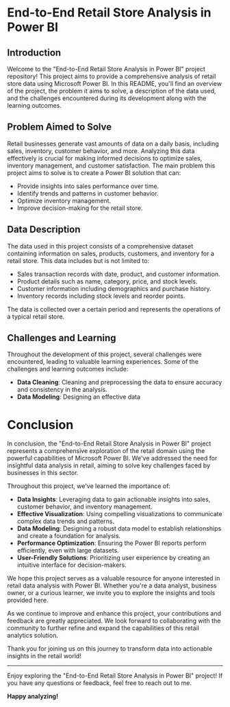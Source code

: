 # End-to-End Retail Store Analysis in Power BI

## Introduction

Welcome to the "End-to-End Retail Store Analysis in Power BI" project repository! This project aims to provide a comprehensive analysis of retail store data using Microsoft Power BI. In this README, you'll find an overview of the project, the problem it aims to solve, a description of the data used, and the challenges encountered during its development along with the learning outcomes.

## Problem Aimed to Solve

Retail businesses generate vast amounts of data on a daily basis, including sales, inventory, customer behavior, and more. Analyzing this data effectively is crucial for making informed decisions to optimize sales, inventory management, and customer satisfaction. The main problem this project aims to solve is to create a Power BI solution that can:

- Provide insights into sales performance over time.
- Identify trends and patterns in customer behavior.
- Optimize inventory management.
- Improve decision-making for the retail store.

## Data Description

The data used in this project consists of a comprehensive dataset containing information on sales, products, customers, and inventory for a retail store. This data includes but is not limited to:

- Sales transaction records with date, product, and customer information.
- Product details such as name, category, price, and stock levels.
- Customer information including demographics and purchase history.
- Inventory records including stock levels and reorder points.

The data is collected over a certain period and represents the operations of a typical retail store.

## Challenges and Learning

Throughout the development of this project, several challenges were encountered, leading to valuable learning experiences. Some of the challenges and learning outcomes include:

- **Data Cleaning**: Cleaning and preprocessing the data to ensure accuracy and consistency in the analysis.
- **Data Modeling**: Designing an effective data

# Conclusion

In conclusion, the "End-to-End Retail Store Analysis in Power BI" project represents a comprehensive exploration of the retail domain using the powerful capabilities of Microsoft Power BI. We've addressed the need for insightful data analysis in retail, aiming to solve key challenges faced by businesses in this sector.

Throughout this project, we've learned the importance of:

- **Data Insights**: Leveraging data to gain actionable insights into sales, customer behavior, and inventory management.
- **Effective Visualization**: Using compelling visualizations to communicate complex data trends and patterns.
- **Data Modeling**: Designing a robust data model to establish relationships and create a foundation for analysis.
- **Performance Optimization**: Ensuring the Power BI reports perform efficiently, even with large datasets.
- **User-Friendly Solutions**: Prioritizing user experience by creating an intuitive interface for decision-makers.

We hope this project serves as a valuable resource for anyone interested in retail data analysis with Power BI. Whether you're a data analyst, business owner, or a curious learner, we invite you to explore the insights and tools provided here.

As we continue to improve and enhance this project, your contributions and feedback are greatly appreciated. We look forward to collaborating with the community to further refine and expand the capabilities of this retail analytics solution.

Thank you for joining us on this journey to transform data into actionable insights in the retail world!

---

Enjoy exploring the "End-to-End Retail Store Analysis in Power BI" project! If you have any questions or feedback, feel free to reach out to me.

**Happy analyzing!**

